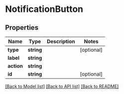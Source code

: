# NotificationButton

## Properties
Name | Type | Description | Notes
------------ | ------------- | ------------- | -------------
**type** | **string** |  | [optional] 
**label** | **string** |  | 
**action** | **string** |  | 
**id** | **string** |  | [optional] 

[[Back to Model list]](../README.md#documentation-for-models) [[Back to API list]](../README.md#documentation-for-api-endpoints) [[Back to README]](../README.md)


